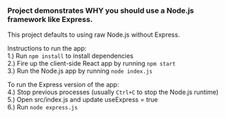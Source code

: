 ### Project demonstrates WHY you should use a Node.js framework like Express.

This project defaults to using raw Node.js without Express.

Instructions to run the app:  
1.) Run `npm install` to install dependencies  
2.) Fire up the client-side React app by running `npm start`  
3.) Run the Node.js app by running `node index.js`

To run the Express version of the app:  
4.) Stop previous processes (usually `Ctrl+C` to stop the Node.js runtime)  
5.) Open src/index.js and update useExpress = true  
6.) Run `node express.js`
